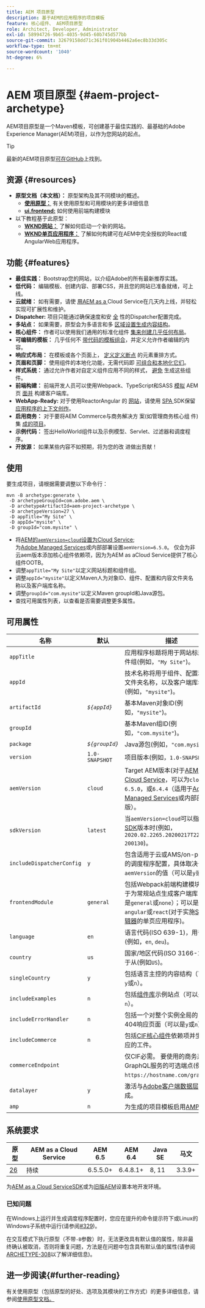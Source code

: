 ```yaml
---
title: AEM 项目原型
description: 基于AEM的应用程序的项目模板
feature: 核心组件、 AEM项目原型
role: Architect, Developer, Administrator
exl-id: 58994726-9b65-4035-9d45-60b745d577bb
source-git-commit: 32679158dd71c361f01904b4462a6ec8b33d305c
workflow-type: tm+mt
source-wordcount: '1040'
ht-degree: 6%

---
```


# AEM 项目原型 {#aem-project-archetype}

AEM项目原型是一个Maven模板，可创建基于最佳实践的、最基础的Adobe Experience Manager(AEM)项目，以作为您网站的起点。

>[!TIP]
>
>最新的AEM项目原型[可在GitHub](https://github.com/adobe/aem-project-archetype)上找到。

## 资源 {#resources}

* **原型文档（本文档）：** 原型架构及其不同模块的概述。
   * **[使用原型：](using.md)** 有关使用原型和可用模块的更多详细信息
   * **[ui.frontend:](uifrontend.md)** 如何使用前端构建模块
* 以下教程基于此原型：
   * **[WKND网站：](https://docs.adobe.com/content/help/en/experience-manager-learn/getting-started-wknd-tutorial-develop/overview.html)** 了解如何启动一个新的网站。
   * **[WKND单页应用程序：](https://docs.adobe.com/content/help/en/experience-manager-learn/sites/spa-editor/spa-editor-framework-feature-video-use.html)** 了解如何构建可在AEM中完全授权的React或AngularWeb应用程序。

## 功能 {#features}

* **最佳实践：** Bootstrap您的网站，以介绍Adobe的所有最新推荐实践。
* **低代码：** 编辑模板、创建内容、部署CSS，并且您的网站已准备就绪，可上线。
* **云就绪：** 如有需要，请使 [用AEM as a ](https://docs.adobe.com/content/help/en/experience-manager-cloud-service/landing/home.html) Cloud Service在几天内上线，并轻松实现可扩展性和维护。
* **Dispatcher:** 项目只能通过确保速度和安 [全](https://docs.adobe.com/content/help/zh-Hans/experience-manager-dispatcher/using/dispatcher.html) 性的Dispatcher配置完成。
* **多站点：** 如果需要，原型会为多语言和多 [区域设置生成内容结构](https://docs.adobe.com/content/help/en/experience-manager-65/administering/introduction/msm.html)。
* **核心组件：** 作者可以使用我们通用的标准化组件 [集来创建几乎任何布局](/help/introduction.md)。
* **可编辑的模板：** 几乎任何不 [带代码的模板组合](https://docs.adobe.com/content/help/en/experience-manager-learn/sites/page-authoring/template-editor-feature-video-use.html)，并定义允许作者编辑的内容。
* **响应式布局：** 在模板或各个页面上， [定义定义断点](https://docs.adobe.com/content/help/en/experience-manager-cloud-service/sites/authoring/features/responsive-layout.html) 的元素重排方式。
* **页眉和页脚：** 使用组件的本地化功能，无需代码即 [可组合和本地化它们](https://docs.adobe.com/content/help/zh-Hans/experience-manager-core-components/using/get-started/localization.html)。
* **样式系统：** 通过允许作者对自定义组件应用不同的样式， [避免](https://docs.adobe.com/content/help/en/experience-manager-learn/getting-started-wknd-tutorial-develop/style-system.html) 生成这些组件。
* **前端构建：** 前端开发人员可以使用Webpack、TypeScript和SASS [模拟](uifrontend.md#webpack-dev-server) AEM页 [面并](uifrontend.md) 构建客户端库。
* **WebApp-Ready:** 对于使用ReactorAngular [](uifrontend-react.md) 的 [网站](uifrontend-angular.md)，请使用 [SPA ](https://docs.adobe.com/content/help/en/experience-manager-cloud-service/implementing/headless/spa/developing.html) SDK保留 [应用程序的上下文创作](https://docs.adobe.com/content/help/en/experience-manager-learn/sites/spa-editor/spa-editor-framework-feature-video-use.html)。
* **启用商务：** 对于要将AEM Commerce与商务解决方 [](https://docs.adobe.com/content/help/en/experience-manager-cloud-service/commerce/home.html) 案(如管理商务核心组 [](https://magento.com/) 件)集 [成的项目](https://github.com/adobe/aem-core-cif-components)。
* **示例代码：** 签出HelloWorld组件以及示例模型、Servlet、过滤器和调度程序。
* **开放源：** 如果某些内容不如预期，将为您的改 [](https://github.com/adobe/aem-core-wcm-components/blob/master/CONTRIBUTING.md) 进做出贡献！

## 使用

要生成项目，请根据需要调整以下命令行：

```shell
mvn -B archetype:generate \
 -D archetypeGroupId=com.adobe.aem \
 -D archetypeArtifactId=aem-project-archetype \
 -D archetypeVersion=27 \
 -D appTitle="My Site" \
 -D appId="mysite" \
 -D groupId="com.mysite" \
```

* 将[AEM的`aemVersion=cloud`设置为Cloud Service](https://docs.adobe.com/content/help/en/experience-manager-cloud-service/landing/home.html);\
   为[Adobe Managed Services](https://github.com/adobe/aem-project-archetype/tree/master/src/main/archetype/dispatcher.ams)或内部部署设置`aemVersion=6.5.0`。
仅会为非云aem版本添加核心组件依赖项，因为为AEM as aCloud Service提供了核心组件OOTB。
* 调整`appTitle="My Site"`以定义网站标题和组件组。
* 调整`appId="mysite"`以定义Maven人为对象ID、组件、配置和内容文件夹名称以及客户端库名称。
* 调整`groupId="com.mysite"`以定义Maven groupId和Java源包。
* 查找可用属性列表，以查看是否需要调整更多属性。

## 可用属性

| 名称 | 默认 | 描述 |
--------------------------|----------------|--------------------
| `appTitle` |  | 应用程序标题将用于网站标题和组件组(例如，`"My Site"`)。 |
| `appId` |  | 技术名称将用于组件、配置和内容文件夹名称，以及客户端库名称(例如，`"mysite"`)。 |
| `artifactId` | *`${appId}`* | 基本Maven对象ID(例如，`"mysite"`)。 |
| `groupId` |  | 基本Maven组ID(例如，`"com.mysite"`)。 |
| `package` | *`${groupId}`* | Java源包(例如，`"com.mysite"`)。 |
| `version` | `1.0-SNAPSHOT` | 项目版本(例如，`1.0-SNAPSHOT`)。 |
| `aemVersion` | `cloud` | Target AEM版本(对于[AEM as a Cloud Service](https://docs.adobe.com/content/help/en/experience-manager-cloud-service/landing/home.html)，可以为`cloud`;或`6.5.0`，或`6.4.4`（适用于[Adobe Managed Services](https://github.com/adobe/aem-project-archetype/tree/master/src/main/archetype/dispatcher.ams)或内部部署版）。 |
| `sdkVersion` | `latest` | 当`aemVersion=cloud`可以指定[ SDK](https://docs.adobe.com/content/help/en/experience-manager-cloud-service/implementing/developing/aem-as-a-cloud-service-sdk.html)版本时(例如，`2020.02.2265.20200217T222518Z-200130`)。 |
| `includeDispatcherConfig` | `y` | 包含适用于云或AMS/on-premise的调度程序配置，具体取决于`aemVersion`的值（可以是`y`或`n`）。 |
| `frontendModule` | `general` | 包括Webpack前端构建模块，用于为常规站点生成客户端库（可以是`general`或`none`）；可以是`angular`或`react`(对于实施[SPA编辑器](https://docs.adobe.com/content/help/en/experience-manager-cloud-service/implementing/headless/spa/editor-overview.html)的单页应用程序)。 |
| `language` | `en` | 语言代码(ISO 639-1)，用于从(例如，`en`, `deu`)。 |
| `country` | `us` | 国家/地区代码(ISO 3166-1)，用于从(例如`US`)。 |
| `singleCountry` | `y` | 包括语言主控的内容结构（可以是`y`或`n`）。 |
| `includeExamples` | `n` | 包括[组件库](https://www.aemcomponents.dev/)示例站点（可以是`y`或`n`）。 |
| `includeErrorHandler` | `n` | 包括一个对整个实例全局的自定义404响应页面（可以是`y`或`n`）。 |
| `includeCommerce` | `n` | 包括[CIF核心组件](https://github.com/adobe/aem-core-cif-components)依赖项并生成相应的工件。 |
| `commerceEndpoint` |  | 仅CIF必需。 要使用的商务系统GraphQL服务的可选端点(例如，`https://hostname.com/grapql`)。 |
| `datalayer` | `y` | 激活与[Adobe客户端数据层](/help/developing/data-layer/overview.md)的集成。 |
| `amp` | `n` | 为生成的项目模板启用[AMP](/help/developing/amp.md)支持。 |

## 系统要求

| 原型 | AEM as a Cloud Service | AEM 6.5 | AEM 6.4 | Java SE | 马文 |
|---------|---------|---------|---------|---------|---------|
| [26](https://github.com/adobe/aem-project-archetype/releases/tag/aem-project-archetype-27) | 持续 | 6.5.5.0+ | 6.4.8.1+ | 8, 11 | 3.3.9+ |

为[AEM as a Cloud ServiceSDK](https://docs.adobe.com/content/help/en/experience-manager-learn/cloud-service/local-development-environment-set-up/overview.html)或为[旧版AEM](https://docs.adobe.com/content/help/en/experience-manager-learn/foundation/development/set-up-a-local-aem-development-environment.html)设置本地开发环境。

### 已知问题

在Windows上运行并生成调度程序配置时，您应在提升的命令提示符下或Linux的Windows子系统中运行(请参阅[#329](https://github.com/adobe/aem-project-archetype/issues/329))。

在交互模式下执行原型（不带`-B`参数）时，无法更改具有默认值的属性，除非最终确认被取消，否则将重复问题，方法是在问题中包含具有默认值的属性(请参阅
[ARCHETYPE-308](https://issues.apache.org/jira/browse/ARCHETYPE-308)以了解详细信息)。

## 进一步阅读{#further-reading}

有关使用原型（包括原型的好处、选项及其模块的工作方式）的更多详细信息，请参阅[使用原型文档。](using.md)
